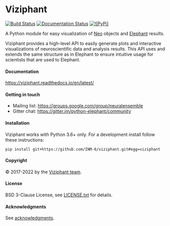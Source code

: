 # Viziphant

[![Build Status](https://travis-ci.org/INM-6/viziphant.svg?branch=master)](https://travis-ci.org/INM-6/viziphant)
[![Documentation Status](https://readthedocs.org/projects/viziphant/badge/?version=latest)](https://viziphant.readthedocs.io/en/latest/?badge=latest)
[![![PyPi]](https://img.shields.io/pypi/v/viziphant)](https://pypi.org/project/viziphant/)

A Python module for easy visualization of [Neo](https://github.com/NeuralEnsemble/python-neo) objects and [Elephant](https://github.com/NeuralEnsemble/elephant) results.

Viziphant provides a high-level API to easily generate plots and interactive visualizations of neuroscientific data and analysis results. This API uses and extends the same structure as in Elephant to ensure intuitive usage for scientists that are used to Elephant. 


#### Documentation

https://viziphant.readthedocs.io/en/latest/

#### Getting in touch

* Mailing list: https://groups.google.com/group/neuralensemble
* Gitter chat: https://gitter.im/python-elephant/community


#### Installation

Viziphant works with Python 3.6+ only. For a development install follow these instructions:

```
pip install git+https://github.com/INM-6/viziphant.git#egg=viziphant
```


#### Copyright
:copyright: 2017-2022 by the [Viziphant team](doc/authors.rst).

#### License
BSD 3-Clause License, see [LICENSE.txt](LICENSE.txt) for details.

#### Acknowledgments
See [acknowledgments](doc/acknowledgments.rst).
